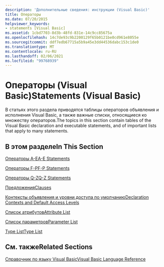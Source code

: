 ```yaml
---
description: 'Дополнительные сведения: инструкции (Visual Basic)'
title: Операторы
ms.date: 07/20/2015
helpviewer_keywords:
- statements [Visual Basic]
ms.assetid: 1cbd7703-8d3b-48fd-831e-14c9cc85675a
ms.openlocfilehash: 14c7de93c9b2200129f65b0121be0cd961e8055e
ms.sourcegitcommit: ddf7edb67715a5b9a45e3dd44536dabc153c1de0
ms.translationtype: MT
ms.contentlocale: ru-RU
ms.lasthandoff: 02/06/2021
ms.locfileid: "99768939"
---
```

# <a name="statements-visual-basic"></a><span data-ttu-id="3fd5c-103">Операторы (Visual Basic)</span><span class="sxs-lookup"><span data-stu-id="3fd5c-103">Statements (Visual Basic)</span></span>

<span data-ttu-id="3fd5c-104">В статьях этого раздела приводятся таблицы операторов объявления и исполнения Visual Basic, а также важные списки, относящиеся ко множеству операторов.</span><span class="sxs-lookup"><span data-stu-id="3fd5c-104">The topics in this section contain tables of the Visual Basic declaration and executable statements, and of important lists that apply to many statements.</span></span>  
  
## <a name="in-this-section"></a><span data-ttu-id="3fd5c-105">В этом разделе</span><span class="sxs-lookup"><span data-stu-id="3fd5c-105">In This Section</span></span>  

 [<span data-ttu-id="3fd5c-106">Операторы A-E</span><span class="sxs-lookup"><span data-stu-id="3fd5c-106">A-E Statements</span></span>](a-e-statements.md)  
  
 [<span data-ttu-id="3fd5c-107">Операторы F-P</span><span class="sxs-lookup"><span data-stu-id="3fd5c-107">F-P Statements</span></span>](f-p-statements.md)  
  
 [<span data-ttu-id="3fd5c-108">Операторы Q-Z</span><span class="sxs-lookup"><span data-stu-id="3fd5c-108">Q-Z Statements</span></span>](q-z-statements.md)  
  
 [<span data-ttu-id="3fd5c-109">Предложения</span><span class="sxs-lookup"><span data-stu-id="3fd5c-109">Clauses</span></span>](clauses.md)  
  
 [<span data-ttu-id="3fd5c-110">Контексты объявления и уровни доступа по умолчанию</span><span class="sxs-lookup"><span data-stu-id="3fd5c-110">Declaration Contexts and Default Access Levels</span></span>](declaration-contexts-and-default-access-levels.md)  
  
 [<span data-ttu-id="3fd5c-111">Список атрибутов</span><span class="sxs-lookup"><span data-stu-id="3fd5c-111">Attribute List</span></span>](attribute-list.md)  
  
 [<span data-ttu-id="3fd5c-112">Список параметров</span><span class="sxs-lookup"><span data-stu-id="3fd5c-112">Parameter List</span></span>](parameter-list.md)  
  
 [<span data-ttu-id="3fd5c-113">Type List</span><span class="sxs-lookup"><span data-stu-id="3fd5c-113">Type List</span></span>](type-list.md)  
  
## <a name="related-sections"></a><span data-ttu-id="3fd5c-114">См. также</span><span class="sxs-lookup"><span data-stu-id="3fd5c-114">Related Sections</span></span>  

 [<span data-ttu-id="3fd5c-115">Справочник по языку Visual Basic</span><span class="sxs-lookup"><span data-stu-id="3fd5c-115">Visual Basic Language Reference</span></span>](../index.md)  
